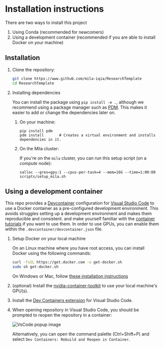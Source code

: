# Installation instructions

There are two ways to install this project

1. Using Conda (recommended for newcomers)
2. Using a development container (recommended if you are able to install Docker on your machine)

## Installation

1. Clone the repository:

    ```bash
    git clone https://www.github.com/mila-iqia/ResearchTemplate
    cd ResearchTemplate
    ```

2. Installing dependencies

    You can install the package using `pip install -e .`, although we recommend using a package
    manager such as [PDM](https://pdm-project.org/en/latest/). This makes it easier to add or
    change the dependencies later on.

    1. On your machine:

        ```console
        pip install pdm
        pdm install       # Creates a virtual environment and installs dependencies in it.
        ```

    2. On the Mila cluster:

        If you're on the `mila` cluster, you can run this setup script (on a *compute* node):

        ```console
        salloc --gres=gpu:1 --cpus-per-task=4 --mem=16G --time=1:00:00
        scripts/setup_mila.sh
        ```

## Using a development container

This repo provides a [Devcontainer](https://code.visualstudio.com/docs/remote/containers) configuration for [Visual Studio Code](https://code.visualstudio.com/) to use a Docker container as a pre-configured development environment. This avoids struggles setting up a development environment and makes them reproducible and consistent.  and make yourself familiar with the [container tutorials](https://code.visualstudio.com/docs/remote/containers-tutorial) if you want to use them. In order to use GPUs, you can enable them within the `.devcontainer/devcontainer.json` file.

1. Setup Docker on your local machine

    On an Linux machine where you have root access, you can install Docker using the following commands:

    ```bash
    curl -fsSL https://get.docker.com -o get-docker.sh
    sudo sh get-docker.sh
    ```

    On Windows or Mac, follow [these installation instructions](https://code.visualstudio.com/docs/remote/containers#_installation)

2. (optional) Install the [nvidia-container-toolkit](https://docs.nvidia.com/datacenter/cloud-native/container-toolkit/latest/install-guide.html) to use your local machine's GPU(s).

3. Install the [Dev Containers extension](vscode:extension/ms-vscode-remote.remote-containers) for Visual Studio Code.

4. When opening repository in Visual Studio Code, you should be prompted to reopen the repository in a container:

    ![VsCode popup image](https://github.com/mila-iqia/ResearchTemplate/assets/13387299/37d00ce7-1214-44b2-b1d6-411ee286999f)

    Alternatively, you can open the command palette (Ctrl+Shift+P) and select `Dev Containers: Rebuild and Reopen in Container`.
